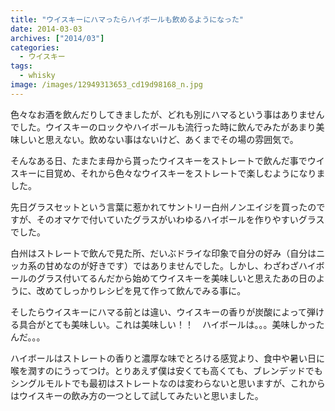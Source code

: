```yaml
---
title: "ウイスキーにハマったらハイボールも飲めるようになった"
date: 2014-03-03
archives: ["2014/03"]
categories:
  - ウイスキー
tags:
  - whisky
image: /images/12949313653_cd19d98168_n.jpg
---
```

色々なお酒を飲んだりしてきましたが、どれも別にハマるという事はありませんでした。ウイスキーのロックやハイボールも流行った時に飲んでみたがあまり美味しいと思えない。飲めない事はないけど、あくまでその場の雰囲気で。

<!--more-->

そんなある日、たまたま母から貰ったウイスキーをストレートで飲んだ事でウイスキーに目覚め、それから色々なウイスキーをストレートで楽しむようになりました。

先日グラスセットという言葉に惹かれてサントリー白州ノンエイジを買ったのですが、そのオマケで付いていたグラスがいわゆるハイボールを作りやすいグラスでした。

白州はストレートで飲んで見た所、だいぶドライな印象で自分の好み（自分はニッカ系の甘めなのが好きです）ではありませんでした。しかし、わざわざハイボールのグラス付いてるんだから始めてウイスキーを美味しいと思えたあの日のように、改めてしっかりレシピを見て作って飲んでみる事に。

そしたらウイスキーにハマる前とは違い、ウイスキーの香りが炭酸によって弾ける具合がとても美味しい。これは美味しい！！　ハイボールは。。。美味しかったんだ。。。

ハイボールはストレートの香りと濃厚な味でとろける感覚より、食中や暑い日に喉を潤すのにうってつけ。とりあえず僕は安くても高くても、ブレンデッドでもシングルモルトでも最初はストレートなのは変わらないと思いますが、これからはウイスキーの飲み方の一つとして試してみたいと思いました。
